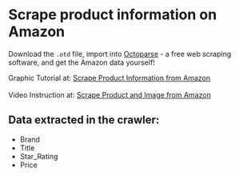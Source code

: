 # Scrape product information on Amazon
Download the `.otd` file, import into [Octoparse](https://www.octoparse.com/) - a free web scraping software, and get the Amazon data yourself!

Graphic Tutorial at: [Scrape Product Information from Amazon](https://www.octoparse.com/tutorial-7/scrape-product-information-from-amazon)
<br><br>
Video Instruction at: [Scrape Product and Image from Amazon](https://youtu.be/vEGFe6shbac)


## Data extracted in the crawler: <br>
 * Brand
 * Title
 * Star_Rating
 * Price
